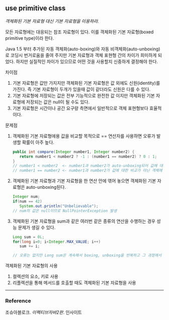 ## use primitive class
_객체화된 기본 자료형 대신 기본 자료형을 이용하라._

모든 자료형에는 대응되는 참조 자료형이 있다. 이를 객체화된 기본 자료형(boxed primitive type)이라 한다.

Java 1.5 부터 추가된 자동 객체화(auto-boxing)와 자동 비객체화(auto-unboxing)로 코딩시 번거로움을 줄여 주지만 기본 자료형과 객체 표현형 간의 차이가 희미하게 되었다. 
하지만 실질적인 차이가 있으므로 어떤 것을 사용할지 신중하게 결정해야 한다.

차이점
1. 기본 자료형은 값만 가지지만 객체화된 기본 자료형은 값 외에도 신원(identity)를 가진다. 즉 기본 자료형이 두개가 있을때 값이 같더라도 신원은 다를 수 있다.
1. 기본 자료형에 저장되는 값은 전부 기능적으로 완전한 값 이지만 객체화된 기본 자료형에 저장되는 값은 null이 될 수도 있다.
1. 기본 자료형은 시간이나 공간 요구량 측면에서 일반적으로 객체 표현형보다 효율적이다.

문제점
1. 객체화된 기본 자료형에용 값을 비교할 목적으로 == 연산자를 사용하면 오류가 발생할 확률이 아주 높다.
    ```java
    public int compare(Integer number1, Integer number2) {
       return number1 < number2 ? -1 : (number1 == number2) ? 0 : 1;
    }
    // number1 < number2  <- number1과 number2가 auto-unboxing되어 값에 대한 비교가 된다.
    // number1 == number2 <- number1과 number2가 값에 대한 비교가 아닌 객체에 대한 비교를 한다.
    ``` 
2. 객체화된 기본 자료형과 기본 자료형을 한 연산 안에 엮어 놓으면 객체화된 기본 자료형은 auto-unboxing된다.
    ```java
    Integer num;
    if(num == 42)
       System.out.println("Unbelievable");
    // num의 값은 null이므로 NullPointerException 발생
    ```
3. 객체화된 기본 자료형을 sum과 같은 여러번 같은 종류의 연산을 수행하는 경우 성능 문제가 생길 수 있다.
    ```java
    Long sum = 0L;
    for(long i=0; i<Integer.MAX_VALUE; i++)
       sum += i;
   
    // 오류는 없지만 Long sum은 계속해서 boxing, unboxing을 반복하고 그 과정에서 많은 객체를 생성하므로 성능 문제 발생
    ```    

객체화된 기본 자료형의 사용
1. 컬렉션의 요소, 키로 사용
1. 리플렉션을 통해 메서드를 호출할 때도 객체화된 기본 자료형을 사용
   

---
### Reference
조슈아블로크. _이펙티브자바2판_. 인사이트  
